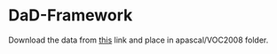 # DaD-Framework

Download the data from [this](https://vision.cs.uiuc.edu/attributes/) link and place in apascal/VOC2008 folder.
